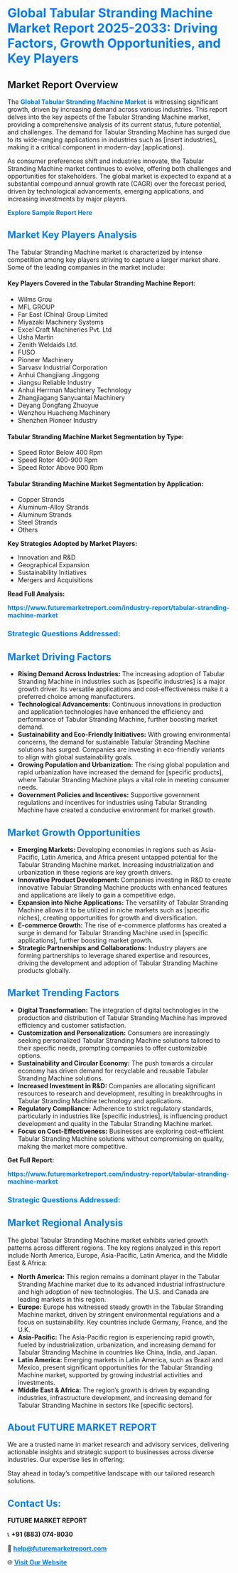 <h1 style="color: #007BFF;">Global Tabular Stranding Machine Market Report 2025-2033: Driving Factors, Growth Opportunities, and Key Players</h1>

<section id="overview">
<h2>Market Report Overview</h2>
<p>The <a href="https://www.futuremarketreport.com/industry-report/tabular-stranding-machine-market" style="color: #007BFF; text-decoration: none;"><strong>Global Tabular Stranding Machine Market</strong></a> is witnessing significant growth, driven by increasing demand across various industries. This report delves into the key aspects of the Tabular Stranding Machine market, providing a comprehensive analysis of its current status, future potential, and challenges. The demand for Tabular Stranding Machine has surged due to its wide-ranging applications in industries such as [insert industries], making it a critical component in modern-day [applications].</p>
<p>As consumer preferences shift and industries innovate, the Tabular Stranding Machine market continues to evolve, offering both challenges and opportunities for stakeholders. The global market is expected to expand at a substantial compound annual growth rate (CAGR) over the forecast period, driven by technological advancements, emerging applications, and increasing investments by major players.</p>
</section>

<section id="overview">
<p><a href="https://www.futuremarketreport.com/request-sample/reportId=41626" style="color: #007BFF; text-decoration: none;"><strong>Explore Sample Report Here</strong></a></p>
</section>

<section id="key-players">
<h2 style="color: #007BFF;">Market Key Players Analysis</h2>
<p>The Tabular Stranding Machine market is characterized by intense competition among key players striving to capture a larger market share. Some of the leading companies in the market include:</p>
<h4>Key Players Covered in the Tabular Stranding Machine Report:</h4>
<ul><li>Wilms Grou</li><li>MFL GROUP</li><li>Far East (China) Group Limited</li><li>Miyazaki Machinery Systems</li><li>Excel Craft Machineries Pvt. Ltd</li><li>Usha Martin</li><li>Zenith Weldaids Ltd.</li><li>FUSO</li><li>Pioneer Machinery</li><li>Sarvasv Industrial Corporation</li><li>Anhui Changjiang Jinggong</li><li>Jiangsu Reliable Industry</li><li>Anhui Herrman Machinery Technology</li><li>Zhangjiagang Sanyuantai Machinery</li><li>Deyang Dongfang Zhuoyue</li><li>Wenzhou Huacheng Machinery</li><li>Shenzhen Pioneer Industry</li></ul>
<h4>Tabular Stranding Machine Market Segmentation by Type:</h4>
<ul><li>Speed Rotor Below 400 Rpm</li><li>Speed Rotor 400-900 Rpm</li><li>Speed Rotor Above 900 Rpm</li></ul>

<h4>Tabular Stranding Machine Market Segmentation by Application:</h4>
<ul><li>Copper Strands</li><li>Aluminum-Alloy Strands</li><li>Aluminum Strands</li><li>Steel Strands</li><li>Others</li></ul>
<p><strong>Key Strategies Adopted by Market Players:</strong></p>
<ul>
<li>Innovation and R&D</li>
<li>Geographical Expansion</li>
<li>Sustainability Initiatives</li>
<li>Mergers and Acquisitions</li>
</ul>
</section>

<section>
<p><strong>Read Full Analysis: </strong></p><a href="https://www.futuremarketreport.com/industry-report/tabular-stranding-machine-market" style="color: #007BFF; text-decoration: none;"><strong>https://www.futuremarketreport.com/industry-report/tabular-stranding-machine-market</strong></a>
<h3 style="color: #007BFF;">Strategic Questions Addressed:</h3>
</section>

<section id="driving-factors">
<h2 style="color: #007BFF;">Market Driving Factors</h2>
<ul>
<li><strong>Rising Demand Across Industries:</strong> The increasing adoption of Tabular Stranding Machine in industries such as [specific industries] is a major growth driver. Its versatile applications and cost-effectiveness make it a preferred choice among manufacturers.</li>
<li><strong>Technological Advancements:</strong> Continuous innovations in production and application technologies have enhanced the efficiency and performance of Tabular Stranding Machine, further boosting market demand.</li>
<li><strong>Sustainability and Eco-Friendly Initiatives:</strong> With growing environmental concerns, the demand for sustainable Tabular Stranding Machine solutions has surged. Companies are investing in eco-friendly variants to align with global sustainability goals.</li>
<li><strong>Growing Population and Urbanization:</strong> The rising global population and rapid urbanization have increased the demand for [specific products], where Tabular Stranding Machine plays a vital role in meeting consumer needs.</li>
<li><strong>Government Policies and Incentives:</strong> Supportive government regulations and incentives for industries using Tabular Stranding Machine have created a conducive environment for market growth.</li>
</ul>
</section>

<section id="growth-opportunities">
<h2 style="color: #007BFF;">Market Growth Opportunities</h2>
<ul>
<li><strong>Emerging Markets:</strong> Developing economies in regions such as Asia-Pacific, Latin America, and Africa present untapped potential for the Tabular Stranding Machine market. Increasing industrialization and urbanization in these regions are key growth drivers.</li>
<li><strong>Innovative Product Development:</strong> Companies investing in R&D to create innovative Tabular Stranding Machine products with enhanced features and applications are likely to gain a competitive edge.</li>
<li><strong>Expansion into Niche Applications:</strong> The versatility of Tabular Stranding Machine allows it to be utilized in niche markets such as [specific niches], creating opportunities for growth and diversification.</li>
<li><strong>E-commerce Growth:</strong> The rise of e-commerce platforms has created a surge in demand for Tabular Stranding Machine used in [specific applications], further boosting market growth.</li>
<li><strong>Strategic Partnerships and Collaborations:</strong> Industry players are forming partnerships to leverage shared expertise and resources, driving the development and adoption of Tabular Stranding Machine products globally.</li>
</ul>
</section>

<section id="trending-factors">
<h2 style="color: #007BFF;">Market Trending Factors</h2>
<ul>
<li><strong>Digital Transformation:</strong> The integration of digital technologies in the production and distribution of Tabular Stranding Machine has improved efficiency and customer satisfaction.</li>
<li><strong>Customization and Personalization:</strong> Consumers are increasingly seeking personalized Tabular Stranding Machine solutions tailored to their specific needs, prompting companies to offer customizable options.</li>
<li><strong>Sustainability and Circular Economy:</strong> The push towards a circular economy has driven demand for recyclable and reusable Tabular Stranding Machine solutions.</li>
<li><strong>Increased Investment in R&D:</strong> Companies are allocating significant resources to research and development, resulting in breakthroughs in Tabular Stranding Machine technology and applications.</li>
<li><strong>Regulatory Compliance:</strong> Adherence to strict regulatory standards, particularly in industries like [specific industries], is influencing product development and quality in the Tabular Stranding Machine market.</li>
<li><strong>Focus on Cost-Effectiveness:</strong> Businesses are exploring cost-efficient Tabular Stranding Machine solutions without compromising on quality, making the market more competitive.</li>
</ul>
</section>

<section>
<p><strong>Get Full Report: </strong></p><a href="https://www.futuremarketreport.com/industry-report/tabular-stranding-machine-market" style="color: #007BFF; text-decoration: none;"><strong>https://www.futuremarketreport.com/industry-report/tabular-stranding-machine-market</strong></a>
<h3 style="color: #007BFF;">Strategic Questions Addressed:</h3>
</section>


<section id="regional-analysis">
<h2 style="color: #007BFF;">Market Regional Analysis</h2>
<p>The global Tabular Stranding Machine market exhibits varied growth patterns across different regions. The key regions analyzed in this report include North America, Europe, Asia-Pacific, Latin America, and the Middle East & Africa:</p>
<ul>
<li><strong>North America:</strong> This region remains a dominant player in the Tabular Stranding Machine market due to its advanced industrial infrastructure and high adoption of new technologies. The U.S. and Canada are leading markets in this region.</li>
<li><strong>Europe:</strong> Europe has witnessed steady growth in the Tabular Stranding Machine market, driven by stringent environmental regulations and a focus on sustainability. Key countries include Germany, France, and the U.K.</li>
<li><strong>Asia-Pacific:</strong> The Asia-Pacific region is experiencing rapid growth, fueled by industrialization, urbanization, and increasing demand for Tabular Stranding Machine in countries like China, India, and Japan.</li>
<li><strong>Latin America:</strong> Emerging markets in Latin America, such as Brazil and Mexico, present significant opportunities for the Tabular Stranding Machine market, supported by growing industrial activities and investments.</li>
<li><strong>Middle East & Africa:</strong> The region’s growth is driven by expanding industries, infrastructure development, and increasing demand for Tabular Stranding Machine in sectors like [specific sectors].</li>
</ul>
</section>

<footer>
<h2 style="color: #007BFF;">About FUTURE MARKET REPORT</h2>
<p>We are a trusted name in market research and advisory services, delivering actionable insights and strategic support to businesses across diverse industries. Our expertise lies in offering:</p>

<p>Stay ahead in today’s competitive landscape with our tailored research solutions.</p>

<h2 style="color: #007BFF;">Contact Us:</h2>
<p><strong>FUTURE MARKET REPORT</strong></p>
<p>📞 <strong>+91 (883) 074-8030</strong></p>
<p>📧 <strong><a href="mailto:help@futuremarketreport.com" style="color: #007BFF;">help@futuremarketreport.com</a></strong></p>
<p>🌐 <strong><a href="https://www.futuremarketreport.com/" style="color: #007BFF;">Visit Our Website</a></strong></p>
</footer>